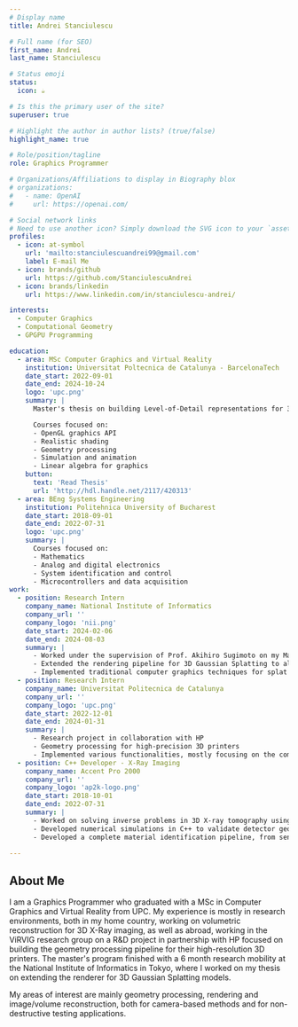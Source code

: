 ```yaml
---
# Display name
title: Andrei Stanciulescu

# Full name (for SEO)
first_name: Andrei
last_name: Stanciulescu

# Status emoji
status:
  icon: ☕️

# Is this the primary user of the site?
superuser: true

# Highlight the author in author lists? (true/false)
highlight_name: true

# Role/position/tagline
role: Graphics Programmer

# Organizations/Affiliations to display in Biography blox
# organizations:
#   - name: OpenAI
#     url: https://openai.com/

# Social network links
# Need to use another icon? Simply download the SVG icon to your `assets/media/icons/` folder.
profiles:
  - icon: at-symbol
    url: 'mailto:stanciulescuandrei99@gmail.com'
    label: E-mail Me
  - icon: brands/github
    url: https://github.com/StanciulescuAndrei
  - icon: brands/linkedin
    url: https://www.linkedin.com/in/stanciulescu-andrei/

interests:
  - Computer Graphics
  - Computational Geometry
  - GPGPU Programming

education:
  - area: MSc Computer Graphics and Virtual Reality
    institution: Universitat Poltecnica de Catalunya - BarcelonaTech
    date_start: 2022-09-01
    date_end: 2024-10-24
    logo: 'upc.png'
    summary: |
      Master's thesis on building Level-of-Detail representations for 3D Gaussian Splatting models without additional training.

      Courses focused on:
      - OpenGL graphics API
      - Realistic shading
      - Geometry processing
      - Simulation and animation
      - Linear algebra for graphics
    button:
      text: 'Read Thesis'
      url: 'http://hdl.handle.net/2117/420313'
  - area: BEng Systems Engineering
    institution: Politehnica University of Bucharest
    date_start: 2018-09-01
    date_end: 2022-07-31
    logo: 'upc.png'
    summary: |
      Courses focused on:
      - Mathematics
      - Analog and digital electronics
      - System identification and control
      - Microcontrollers and data acquisition
work:
  - position: Research Intern
    company_name: National Institute of Informatics
    company_url: ''
    company_logo: 'nii.png'
    date_start: 2024-02-06
    date_end: 2024-08-03
    summary: |
      - Worked under the supervision of Prof. Akihiro Sugimoto on my Master’s thesis project
      - Extended the rendering pipeline for 3D Gaussian Splatting to allow more efficient rendering
      - Implemented traditional computer graphics techniques for splat rendering
  - position: Research Intern
    company_name: Universitat Politecnica de Catalunya
    company_url: ''
    company_logo: 'upc.png'
    date_start: 2022-12-01
    date_end: 2024-01-31
    summary: |
      - Research project in collaboration with HP
      - Geometry processing for high-precision 3D printers
      - Implemented various functionalities, mostly focusing on the computation of mesh properties
  - position: C++ Developer - X-Ray Imaging
    company_name: Accent Pro 2000
    company_url: ''
    company_logo: 'ap2k-logo.png'
    date_start: 2018-10-01
    date_end: 2022-07-31
    summary: |
      - Worked on solving inverse problems in 3D X-ray tomography using CUDA and VTK
      - Developed numerical simulations in C++ to validate detector geometry
      - Developed a complete material identification pipeline, from sensor data acquisition to determining material properties

---
```


## About Me

I am a Graphics Programmer who graduated with a MSc in Computer Graphics and Virtual Reality from UPC. My experience is mostly in research environments, both in my home country, working on volumetric reconstruction for 3D X-Ray imaging, as well as abroad, working in the ViRVIG research group on a R&D project in partnership with HP focused on building the geometry processing pipeline for their high-resolution 3D printers. The master's program finished with a 6 month research mobility at the National Institute of Informatics in Tokyo, where I worked on my thesis on extending the renderer for 3D Gaussian Splatting models.

My areas of interest are mainly geometry processing, rendering and image/volume reconstruction, both for camera-based methods and for non-destructive testing applications.
